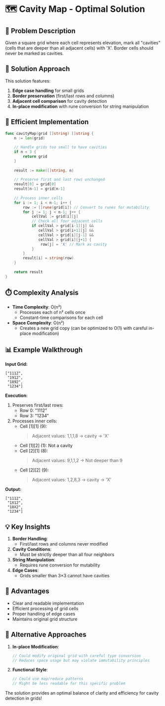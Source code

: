 # 🗺️ Cavity Map - Optimal Solution

## 🎯 Problem Description
Given a square grid where each cell represents elevation, mark all "cavities" (cells that are deeper than all adjacent cells) with 'X'. Border cells should never be marked as cavities.

## 🧠 Solution Approach
This solution features:
1. **Edge case handling** for small grids
2. **Border preservation** (first/last rows and columns)
3. **Adjacent cell comparison** for cavity detection
4. **In-place modification** with rune conversion for string manipulation

## 🚀 Efficient Implementation
```go
func cavityMap(grid []string) []string {
    n := len(grid)
    
    // Handle grids too small to have cavities
    if n < 3 {
        return grid
    }
    
    result := make([]string, n)
    
    // Preserve first and last rows unchanged
    result[0] = grid[0]
    result[n-1] = grid[n-1]
    
    // Process inner cells
    for i := 1; i < n-1; i++ {
        row := []rune(grid[i]) // Convert to runes for mutability
        for j := 1; j < n-1; j++ {
            cellVal := grid[i][j]
            // Check all four adjacent cells
            if cellVal > grid[i-1][j] && 
               cellVal > grid[i+1][j] && 
               cellVal > grid[i][j-1] && 
               cellVal > grid[i][j+1] {
                row[j] = 'X' // Mark as cavity
            }
        }
        result[i] = string(row)
    }
    
    return result
}
```

## ⏱️ Complexity Analysis
- **Time Complexity**: O(n²)
  - Processes each of n² cells once
  - Constant-time comparisons for each cell
- **Space Complexity**: O(n²)
  - Creates a new grid copy (can be optimized to O(1) with careful in-place modification)

## 📊 Example Walkthrough
**Input Grid:**
```
["1112",
 "1912",
 "1892",
 "1234"]
```

**Execution:**
1. Preserves first/last rows:
   - Row 0: "1112"
   - Row 3: "1234"
2. Processes inner cells:
   - Cell [1][1] (9): 
     > Adjacent values: 1,1,1,8 → cavity → 'X'
   - Cell [1][2] (1): Not a cavity
   - Cell [2][1] (8): 
     > Adjacent values: 9,1,1,2 → Not deeper than 9
   - Cell [2][2] (9): 
     > Adjacent values: 1,2,8,3 → cavity → 'X'

**Output:**
```
["1112",
 "1X12",
 "18X2",
 "1234"]
```

## 💡 Key Insights
1. **Border Handling**:
   - First/last rows and columns never modified
2. **Cavity Conditions**:
   - Must be strictly deeper than all four neighbors
3. **String Manipulation**:
   - Requires rune conversion for mutability
4. **Edge Cases**:
   - Grids smaller than 3×3 cannot have cavities

## 🌟 Advantages
- Clear and readable implementation
- Efficient processing of grid cells
- Proper handling of edge cases
- Maintains original grid structure

## 🔄 Alternative Approaches
1. **In-place Modification**:
   ```go
   // Could modify original grid with careful type conversion
   // Reduces space usage but may violate immutability principles
   ```
2. **Functional Style**:
   ```go
   // Could use map/reduce patterns
   // Might be less readable for this specific problem
   ```

The solution provides an optimal balance of clarity and efficiency for cavity detection in grids!